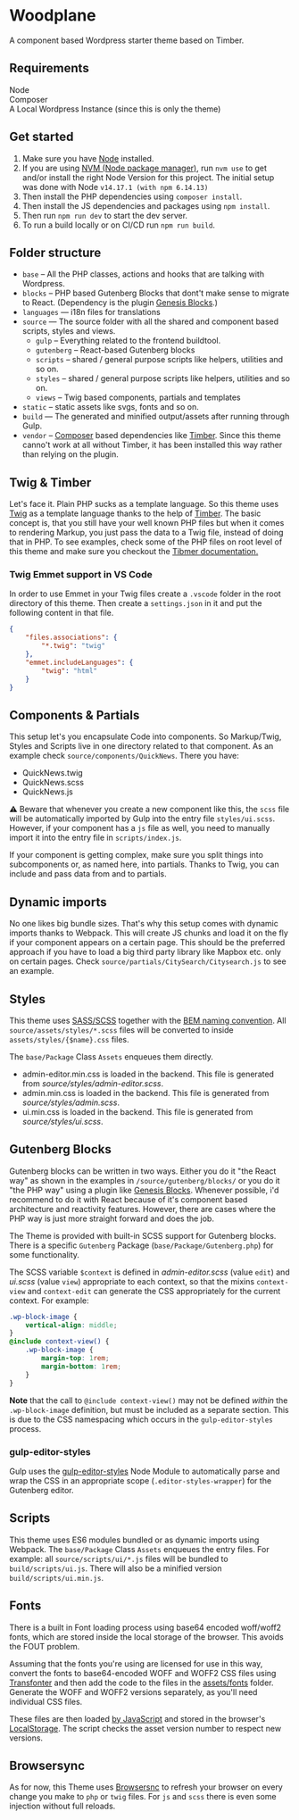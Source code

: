 # Woodplane
A component based Wordpress starter theme based on Timber.

## Requirements
Node  
Composer  
A Local Wordpress Instance (since this is only the theme)

## Get started
1. Make sure you have [Node](https://nodejs.org/en/download/) installed.
2. If you are using [NVM (Node package manager)](https://github.com/nvm-sh/nvm), run `nvm use` to get and/or install the right Node Version for this project. The initial setup was done with Node `v14.17.1 (with npm 6.14.13)`
3. Then install the PHP dependencies using `composer install`.
3. Then install the JS dependencies and packages using `npm install`.
4. Then run `npm run dev` to start the dev server.
5. To run a build locally or on CI/CD run `npm run build`.

## Folder structure
- `base` – All the PHP classes, actions and hooks that are talking with Wordpress.
- `blocks` – PHP based Gutenberg Blocks that dont't make sense to migrate to React. (Dependency is the plugin [Genesis Blocks](https://www.studiopress.com/genesis-blocks/).)
- `languages` — i18n files for translations
- `source` — The source folder with all the shared and component based scripts, styles and views.
    - `gulp` – Everything related to the frontend buildtool.
    - `gutenberg` – React-based Gutenberg blocks
    - `scripts` – shared / general purpose scripts like helpers, utilities and so on.
    - `styles` – shared / general purpose scripts like helpers, utilities and so on.
    - `views` – Twig based components, partials and templates
- `static` – static assets like svgs, fonts and so on.
- `build` — The generated and minified output/assets after running through Gulp.
- `vendor` – [Composer](https://getcomposer.org/) based dependencies like [Timber](https://upstatement.com/timber/). Since this theme canno't work at all without Timber, it has been installed this way rather than relying on the plugin.

## Twig & Timber
Let's face it. Plain PHP sucks as a template language. So this theme uses [Twig](http://twig.sensiolabs.org/) as a template language thanks to the help of [Timber](https://upstatement.com/timber/). The basic concept is, that you still have your well known PHP files but when it comes to rendering Markup, you just pass the data to a Twig file, instead of doing that in PHP. To see examples, check some of the PHP files on root level of this theme and make sure you checkout the [Tibmer documentation.](https://timber.github.io/docs/)

### Twig Emmet support in VS Code
In order to use Emmet in your Twig files create a `.vscode` folder in the root directory of this theme. Then create a `settings.json` in it and put the following content in that file.

```json
{
    "files.associations": {
        "*.twig": "twig"
    },
    "emmet.includeLanguages": {
        "twig": "html"
    }
}
```

## Components & Partials
This setup let's you encapsulate Code into components. So Markup/Twig, Styles and Scripts live in one directory related to that component. As an example check `source/components/QuickNews`. There you have:

- QuickNews.twig
- QuickNews.scss
- QuickNews.js

⚠️ Beware that whenever you create a new component like this, the `scss` file will be automatically imported by Gulp into the entry file `styles/ui.scss`. However, if your component has a `js` file as well, you need to manually import it into the entry file in `scripts/index.js`.

If your component is getting complex, make sure you split things into subcomponents or, as named here, into partials. Thanks to Twig, you can include and pass data from and to partials.

## Dynamic imports
No one likes big bundle sizes. That's why this setup comes with dynamic imports thanks to Webpack. This will create JS chunks and load it on the fly if your component appears on a certain page. This should be the preferred approach if you have to load a big third party library like Mapbox etc. only on certain pages. Check `source/partials/CitySearch/Citysearch.js` to see an example.

## Styles
This theme uses [SASS/SCSS](https://sass-lang.com/) together with the [BEM naming convention](http://getbem.com/). All `source/assets/styles/*.scss` files will be converted to inside `assets/styles/{$name}.css` files.

The `base/Package` Class `Assets` enqueues them directly.

-   admin-editor.min.css is loaded in the backend. This file is generated from _source/styles/admin-editor.scss_.
-   admin.min.css is loaded in the backend. This file is generated from _source/styles/admin.scss_.
-   ui.min.css is loaded in the backend. This file is generated from _source/styles/ui.scss_.

## Gutenberg Blocks
Gutenberg blocks can be written in two ways. Either you do it "the React way" as shown in the examples in `/source/gutenberg/blocks/` or you do it "the PHP way" using a plugin like [Genesis Blocks](https://www.studiopress.com/genesis-blocks/). Whenever possible, i'd recommend to do it with React because of it's component based architecture and reactivity features. However, there are cases where the PHP way is just more straight forward and does the job.

The Theme is provided with built-in SCSS support for Gutenberg blocks. There is a specific `Gutenberg` Package (`base/Package/Gutenberg.php`) for some functionality.

The SCSS variable `$context` is defined in _admin-editor.scss_ (value `edit`) and _ui.scss_ (value `view`) appropriate to each context, so that the mixins `context-view` and `context-edit` can generate the CSS appropriately for the current context. For example:

```scss
.wp-block-image {
    vertical-align: middle;
}
@include context-view() {
    .wp-block-image {
        margin-top: 1rem;
        margin-bottom: 1rem;
    }
}
```

**Note** that the call to `@include context-view()` may not be defined _within_ the `.wp-block-image` definition, but must be included as a separate section. This is due to the CSS namespacing which occurs in the `gulp-editor-styles` process.

### gulp-editor-styles
Gulp uses the [gulp-editor-styles](https://www.npmjs.com/package/gulp-editor-styles) Node Module to automatically parse and wrap the CSS in an appropriate scope (`.editor-styles-wrapper`) for the Gutenberg editor.

## Scripts
This theme uses ES6 modules bundled or as dynamic imports using Webpack. The `base/Package` Class `Assets` enqueues the entry files. For example: all `source/scripts/ui/*.js` files will be bundled to `build/scripts/ui.js`. There will also be a minified version `build/scripts/ui.min.js`.

## Fonts
There is a built in Font loading process using base64 encoded woff/woff2 fonts, which are stored inside the local storage of the browser. This avoids the FOUT problem.

Assuming that the fonts you're using are licensed for use in this way, convert the fonts to base64-encoded WOFF and WOFF2 CSS files using [Transfonter](https://transfonter.org/) and then add the code to the files in the [assets/fonts](https://github.com/SayHelloGmbH/hello-roots/tree/master../../static/fonts) folder. Generate the WOFF and WOFF2 versions separately, as you'll need individual CSS files.

These files are then loaded [by JavaScript](https://github.com/SayHelloGmbH/hello-roots/blob/master/src/Package/Assets.php#L124) and stored in the browser's [LocalStorage](https://javascript.info/localstorage). The script checks the asset version number to respect new versions.

## Browsersync
As for now, this Theme uses [Browsersnc](http://browsersnc.io/) to refresh your browser on every change you make to `php` or `twig` files. For `js` and `scss` there is even some injection without full reloads.
